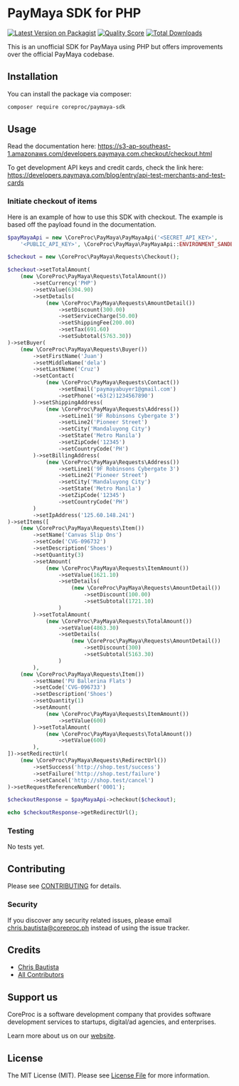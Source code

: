 # PayMaya SDK for PHP

[![Latest Version on Packagist](https://img.shields.io/packagist/v/coreproc/paymaya-sdk.svg?style=flat-square)](https://packagist.org/packages/coreproc/paymaya-sdk)
[![Quality Score](https://img.shields.io/scrutinizer/g/coreproc/paymaya-sdk.svg?style=flat-square)](https://scrutinizer-ci.com/g/coreproc/paymaya-sdk)
[![Total Downloads](https://img.shields.io/packagist/dt/coreproc/paymaya-sdk.svg?style=flat-square)](https://packagist.org/packages/coreproc/paymaya-sdk)

This is an unofficial SDK for PayMaya using PHP but offers improvements over the official PayMaya codebase. 

## Installation

You can install the package via composer:

```bash
composer require coreproc/paymaya-sdk
```

## Usage

Read the documentation here:
https://s3-ap-southeast-1.amazonaws.com/developers.paymaya.com.checkout/checkout.html

To get development API keys and credit cards, check the link here:
https://developers.paymaya.com/blog/entry/api-test-merchants-and-test-cards

### Initiate checkout of items

Here is an example of how to use this SDK with checkout. The example is based off the payload found in the documentation.

``` php
$payMayaApi = new \CoreProc\PayMaya\PayMayaApi('<SECRET_API_KEY>',
    '<PUBLIC_API_KEY>', \CoreProc\PayMaya\PayMayaApi::ENVIRONMENT_SANDBOX);

$checkout = new \CoreProc\PayMaya\Requests\Checkout();

$checkout->setTotalAmount(
    (new \CoreProc\PayMaya\Requests\TotalAmount())
        ->setCurrency('PHP')
        ->setValue(6304.90)
        ->setDetails(
            (new \CoreProc\PayMaya\Requests\AmountDetail())
                ->setDiscount(300.00)
                ->setServiceCharge(50.00)
                ->setShippingFee(200.00)
                ->setTax(691.60)
                ->setSubtotal(5763.30))
)->setBuyer(
    (new \CoreProc\PayMaya\Requests\Buyer())
        ->setFirstName('Juan')
        ->setMiddleName('dela')
        ->setLastName('Cruz')
        ->setContact(
            (new \CoreProc\PayMaya\Requests\Contact())
                ->setEmail('paymayabuyer1@gmail.com')
                ->setPhone('+63(2)1234567890')
        )->setShippingAddress(
            (new \CoreProc\PayMaya\Requests\Address())
                ->setLine1('9F Robinsons Cybergate 3')
                ->setLine2('Pioneer Street')
                ->setCity('Mandaluyong City')
                ->setState('Metro Manila')
                ->setZipCode('12345')
                ->setCountryCode('PH')
        )->setBillingAddress(
            (new \CoreProc\PayMaya\Requests\Address())
                ->setLine1('9F Robinsons Cybergate 3')
                ->setLine2('Pioneer Street')
                ->setCity('Mandaluyong City')
                ->setState('Metro Manila')
                ->setZipCode('12345')
                ->setCountryCode('PH')
        )
        ->setIpAddress('125.60.148.241')
)->setItems([
    (new \CoreProc\PayMaya\Requests\Item())
        ->setName('Canvas Slip Ons')
        ->setCode('CVG-096732')
        ->setDescription('Shoes')
        ->setQuantity(3)
        ->setAmount(
            (new \CoreProc\PayMaya\Requests\ItemAmount())
                ->setValue(1621.10)
                ->setDetails(
                    (new \CoreProc\PayMaya\Requests\AmountDetail())
                        ->setDiscount(100.00)
                        ->setSubtotal(1721.10)
                )
        )->setTotalAmount(
            (new \CoreProc\PayMaya\Requests\TotalAmount())
                ->setValue(4863.30)
                ->setDetails(
                    (new \CoreProc\PayMaya\Requests\AmountDetail())
                        ->setDiscount(300)
                        ->setSubtotal(5163.30)
                )
        ),
    (new \CoreProc\PayMaya\Requests\Item())
        ->setName('PU Ballerina Flats')
        ->setCode('CVG-096733')
        ->setDescription('Shoes')
        ->setQuantity(1)
        ->setAmount(
            (new \CoreProc\PayMaya\Requests\ItemAmount())
                ->setValue(600)
        )->setTotalAmount(
            (new \CoreProc\PayMaya\Requests\TotalAmount())
                ->setValue(600)
        ),
])->setRedirectUrl(
    (new \CoreProc\PayMaya\Requests\RedirectUrl())
        ->setSuccess('http://shop.test/success')
        ->setFailure('http://shop.test/failure')
        ->setCancel('http://shop.test/cancel')
)->setRequestReferenceNumber('0001');

$checkoutResponse = $payMayaApi->checkout($checkout);

echo $checkoutResponse->getRedirectUrl();
```

### Testing

No tests yet.

## Contributing

Please see [CONTRIBUTING](CONTRIBUTING.md) for details.

### Security

If you discover any security related issues, please email chris.bautista@coreproc.ph instead of using the issue tracker.

## Credits

- [Chris Bautista](https://github.com/chrisbjr)
- [All Contributors](../../contributors)

## Support us

CoreProc is a software development company that provides software development services to startups, digital/ad agencies, and enterprises.

Learn more about us on our [website](https://coreproc.com).

## License

The MIT License (MIT). Please see [License File](LICENSE.md) for more information.

